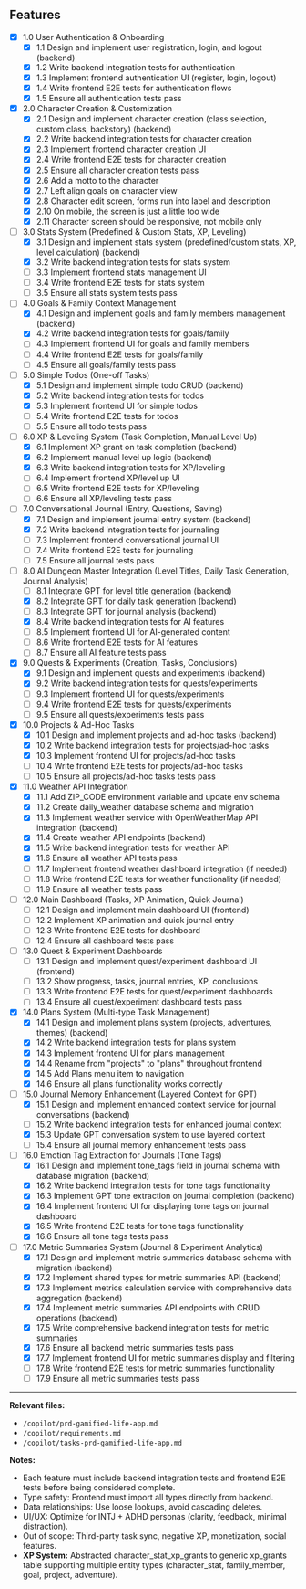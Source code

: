 ## Features

- [x] 1.0 User Authentication & Onboarding
  - [x] 1.1 Design and implement user registration, login, and logout (backend)
  - [x] 1.2 Write backend integration tests for authentication
  - [x] 1.3 Implement frontend authentication UI (register, login, logout)
  - [x] 1.4 Write frontend E2E tests for authentication flows
  - [x] 1.5 Ensure all authentication tests pass

- [x] 2.0 Character Creation & Customization
  - [x] 2.1 Design and implement character creation (class selection, custom class, backstory) (backend)
  - [x] 2.2 Write backend integration tests for character creation
  - [x] 2.3 Implement frontend character creation UI
  - [x] 2.4 Write frontend E2E tests for character creation
  - [x] 2.5 Ensure all character creation tests pass
  - [x] 2.6 Add a motto to the character
  - [x] 2.7 Left align goals on character view
  - [x] 2.8 Character edit screen, forms run into label and description
  - [x] 2.10 On mobile, the screen is just a little too wide
  - [x] 2.11 Character screen should be responsive, not mobile only

- [ ] 3.0 Stats System (Predefined & Custom Stats, XP, Leveling)
  - [x] 3.1 Design and implement stats system (predefined/custom stats, XP, level calculation) (backend)
  - [x] 3.2 Write backend integration tests for stats system
  - [ ] 3.3 Implement frontend stats management UI
  - [ ] 3.4 Write frontend E2E tests for stats system
  - [ ] 3.5 Ensure all stats system tests pass

- [ ] 4.0 Goals & Family Context Management
  - [x] 4.1 Design and implement goals and family members management (backend)
  - [x] 4.2 Write backend integration tests for goals/family
  - [ ] 4.3 Implement frontend UI for goals and family members
  - [ ] 4.4 Write frontend E2E tests for goals/family
  - [ ] 4.5 Ensure all goals/family tests pass

- [ ] 5.0 Simple Todos (One-off Tasks)
  - [x] 5.1 Design and implement simple todo CRUD (backend)
  - [x] 5.2 Write backend integration tests for todos
  - [x] 5.3 Implement frontend UI for simple todos
  - [ ] 5.4 Write frontend E2E tests for todos
  - [ ] 5.5 Ensure all todo tests pass

- [ ] 6.0 XP & Leveling System (Task Completion, Manual Level Up)
  - [x] 6.1 Implement XP grant on task completion (backend)
  - [x] 6.2 Implement manual level up logic (backend)
  - [x] 6.3 Write backend integration tests for XP/leveling
  - [ ] 6.4 Implement frontend XP/level up UI
  - [ ] 6.5 Write frontend E2E tests for XP/leveling
  - [ ] 6.6 Ensure all XP/leveling tests pass

- [ ] 7.0 Conversational Journal (Entry, Questions, Saving)
  - [x] 7.1 Design and implement journal entry system (backend)
  - [x] 7.2 Write backend integration tests for journaling
  - [ ] 7.3 Implement frontend conversational journal UI
  - [ ] 7.4 Write frontend E2E tests for journaling
  - [ ] 7.5 Ensure all journal tests pass

- [ ] 8.0 AI Dungeon Master Integration (Level Titles, Daily Task Generation, Journal Analysis)
  - [ ] 8.1 Integrate GPT for level title generation (backend)
  - [x] 8.2 Integrate GPT for daily task generation (backend)
  - [ ] 8.3 Integrate GPT for journal analysis (backend)
  - [x] 8.4 Write backend integration tests for AI features
  - [ ] 8.5 Implement frontend UI for AI-generated content
  - [ ] 8.6 Write frontend E2E tests for AI features
  - [ ] 8.7 Ensure all AI feature tests pass

- [x] 9.0 Quests & Experiments (Creation, Tasks, Conclusions)
  - [x] 9.1 Design and implement quests and experiments (backend)
  - [x] 9.2 Write backend integration tests for quests/experiments
  - [ ] 9.3 Implement frontend UI for quests/experiments
  - [ ] 9.4 Write frontend E2E tests for quests/experiments
  - [ ] 9.5 Ensure all quests/experiments tests pass

- [x] 10.0 Projects & Ad-Hoc Tasks
  - [x] 10.1 Design and implement projects and ad-hoc tasks (backend)
  - [x] 10.2 Write backend integration tests for projects/ad-hoc tasks
  - [x] 10.3 Implement frontend UI for projects/ad-hoc tasks
  - [ ] 10.4 Write frontend E2E tests for projects/ad-hoc tasks
  - [ ] 10.5 Ensure all projects/ad-hoc tasks tests pass

- [x] 11.0 Weather API Integration
  - [x] 11.1 Add ZIP_CODE environment variable and update env schema
  - [x] 11.2 Create daily_weather database schema and migration
  - [x] 11.3 Implement weather service with OpenWeatherMap API integration (backend)
  - [x] 11.4 Create weather API endpoints (backend)
  - [x] 11.5 Write backend integration tests for weather API
  - [x] 11.6 Ensure all weather API tests pass
  - [ ] 11.7 Implement frontend weather dashboard integration (if needed)
  - [ ] 11.8 Write frontend E2E tests for weather functionality (if needed)
  - [ ] 11.9 Ensure all weather tests pass

- [ ] 12.0 Main Dashboard (Tasks, XP Animation, Quick Journal)
  - [ ] 12.1 Design and implement main dashboard UI (frontend)
  - [ ] 12.2 Implement XP animation and quick journal entry
  - [ ] 12.3 Write frontend E2E tests for dashboard
  - [ ] 12.4 Ensure all dashboard tests pass

- [ ] 13.0 Quest & Experiment Dashboards
  - [ ] 13.1 Design and implement quest/experiment dashboard UI (frontend)
  - [ ] 13.2 Show progress, tasks, journal entries, XP, conclusions
  - [ ] 13.3 Write frontend E2E tests for quest/experiment dashboards
  - [ ] 13.4 Ensure all quest/experiment dashboard tests pass

- [x] 14.0 Plans System (Multi-type Task Management)
  - [x] 14.1 Design and implement plans system (projects, adventures, themes) (backend)
  - [x] 14.2 Write backend integration tests for plans system
  - [x] 14.3 Implement frontend UI for plans management
  - [x] 14.4 Rename from "projects" to "plans" throughout frontend
  - [x] 14.5 Add Plans menu item to navigation
  - [x] 14.6 Ensure all plans functionality works correctly

- [ ] 15.0 Journal Memory Enhancement (Layered Context for GPT)
  - [x] 15.1 Design and implement enhanced context service for journal conversations (backend)
  - [ ] 15.2 Write backend integration tests for enhanced journal context
  - [x] 15.3 Update GPT conversation system to use layered context
  - [ ] 15.4 Ensure all journal memory enhancement tests pass

- [ ] 16.0 Emotion Tag Extraction for Journals (Tone Tags)
  - [x] 16.1 Design and implement tone_tags field in journal schema with database migration (backend)
  - [x] 16.2 Write backend integration tests for tone tags functionality
  - [x] 16.3 Implement GPT tone extraction on journal completion (backend)
  - [x] 16.4 Implement frontend UI for displaying tone tags on journal dashboard
  - [x] 16.5 Write frontend E2E tests for tone tags functionality
  - [x] 16.6 Ensure all tone tags tests pass

- [ ] 17.0 Metric Summaries System (Journal & Experiment Analytics)
  - [x] 17.1 Design and implement metric summaries database schema with migration (backend)
  - [x] 17.2 Implement shared types for metric summaries API (backend)
  - [x] 17.3 Implement metrics calculation service with comprehensive data aggregation (backend)
  - [x] 17.4 Implement metric summaries API endpoints with CRUD operations (backend)
  - [x] 17.5 Write comprehensive backend integration tests for metric summaries
  - [x] 17.6 Ensure all backend metric summaries tests pass
  - [x] 17.7 Implement frontend UI for metric summaries display and filtering
  - [ ] 17.8 Write frontend E2E tests for metric summaries functionality
  - [ ] 17.9 Ensure all metric summaries tests pass

---

**Relevant files:**

- `/copilot/prd-gamified-life-app.md`
- `/copilot/requirements.md`
- `/copilot/tasks-prd-gamified-life-app.md`

**Notes:**

- Each feature must include backend integration tests and frontend E2E tests before being considered complete.
- Type safety: Frontend must import all types directly from backend.
- Data relationships: Use loose lookups, avoid cascading deletes.
- UI/UX: Optimize for INTJ + ADHD personas (clarity, feedback, minimal distraction).
- Out of scope: Third-party task sync, negative XP, monetization, social features.
- **XP System:** Abstracted character_stat_xp_grants to generic xp_grants table supporting multiple entity types (character_stat, family_member, goal, project, adventure).
